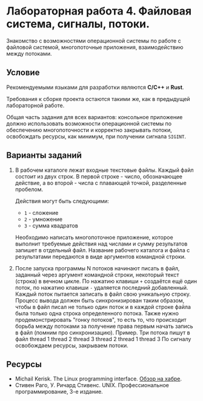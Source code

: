 # Лабораторная работа 4. Файловая система, сигналы, потоки.

Знакомство с возможностями операционной системы по работе с файловой системой, многопоточные приложения, взаимодействию между потоками.

## Условие

Рекомендуемыми языками для разработки являются **C/C++** и **Rust**.

Требования к сборке проекта остаются такими же, как в предыдущей лабораторной работе.

Общая часть задания для всех вариантов: консольное приложение должно использовать возможности операционной системы по обеспечению многопоточности и корректно закрывать потоки, освобождать ресурсы, как минимум, при получении сигнала `SIGINT`.

## Варианты заданий

1. В рабочем каталоге лежат входные текстовые файлы.
    Каждый файл состоит из двух строк.
    В первой строке - число, обозначающее действие, а во второй - числа с плавающей точкой, разделенные пробелом.

    Действия могут быть следующими:

    - `1` - сложение
    - `2` - умножение
    - `3` - сумма квадратов

    Необходимо написать многопоточное приложение, которое выполнит требуемые действия над числами и сумму результатов запишет в отдельный файл.
    Название рабочего каталога и файла с результатами передаются в виде аргументов командной строки.

2. После запуска программы N потоков начинают писать в файл, заданный через аргумент командной строки, некоторый текст (строка) в вечном цикле.
    По нажатию клавиши `+` создаётся ещё один поток, по нажатию клавиши `-` удаляется последний добавленный. 
    Каждый поток пытается записать в файл свою уникальную строку. Процесс вывода должен быть синхронизирован таким образом, чтобы в файл писал не только один поток и в каждой строке файла была только одна строка определенного потока. Также нужно продемонстрировать "гонку потоков", то есть то, что происходит борьба между потоками за получение права первым начать запись в файл (помним про синхронизацию). 
    Пример. Три потока пишут в файл
        thread 1
        thread 2
        thread 3
        thread 2
        thread 1
        thread 3
    По сигналу освобождаем ресурсы, закрываем потоки.

## Ресурсы

- Michail Kerisk. The Linux programming interface. [Обзор на хабре](https://habrahabr.ru/company/piter/blog/282776/).
- Стивен Раго, У. Ричард Стивенс. UNIX. Профессиональное программирование, 3-е издание.

